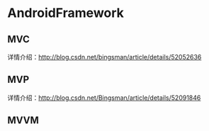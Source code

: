 # AndroidFramework

## MVC

详情介绍：http://blog.csdn.net/bingsman/article/details/52052636

## MVP

详情介绍：http://blog.csdn.net/Bingsman/article/details/52091846

## MVVM

